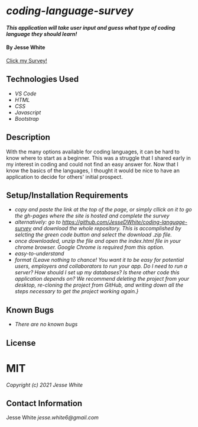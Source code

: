# _coding-language-survey_
#### _This application will take user input and guess what type of coding language they should learn!_
#### By **Jesse White**
[Click my Survey!](JesseDWhite.github.io/coding-language-survey)
## Technologies Used
* _VS Code_
* _HTML_
* _CSS_
* _Javascript_
* _Bootstrap_
## Description
With the many options available for coding languages, it can be hard to know where to start as a beginner. This was a struggle that I shared early in my interest in coding and could not find an easy answer for. Now that I know the basics of the languages, I thought it would be nice to have an application to decide for others' initial prospect.
## Setup/Installation Requirements
* _copy and paste the link at the top of the page, or simply cllick on it to go the gh-pages where the site is hosted and complete the survey_
* _alternatively: go to https://github.com/JesseDWhite/coding-language-survey and download the whole repository. This is accomplished by selcting the green code button and select the download .zip file._
* _once downloaded, unzip the file and open the index.html file in your chrome browser. Google Chrome is required from this option._
* _easy-to-understand_
* _format_
_{Leave nothing to chance! You want it to be easy for potential users, employers and collaborators to run your app. Do I need to run a server? How should I set up my databases? Is there other code this application depends on? We recommend deleting the project from your desktop, re-cloning the project from GitHub, and writing down all the steps necessary to get the project working again.}_
## Known Bugs
* _There are no known bugs_
## License
# MIT
_Copyright (c) 2021 Jesse White_
## Contact Information
Jesse White _jesse.white6@gmail.com_

